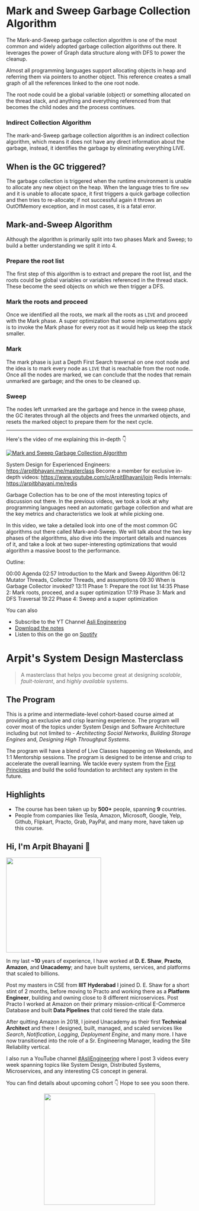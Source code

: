 Mark and Sweep Garbage Collection Algorithm
===


The Mark-and-Sweep garbage collection algorithm is one of the most common and widely adopted garbage collection algorithms out there. It leverages the power of Graph data structure along with DFS to power the cleanup.

Almost all programming languages support allocating objects in heap and referring them via pointers to another object. This reference creates a small graph of all the references linked to the one root node.

The root node could be a global variable (object) or something allocated on the thread stack, and anything and everything referenced from that becomes the child nodes and the process continues.

### Indirect Collection Algorithm

The mark-and-Sweep garbage collection algorithm is an indirect collection algorithm, which means it does not have any direct information about the garbage, instead, it identifies the garbage by eliminating everything LIVE.

## When is the GC triggered?

The garbage collection is triggered when the runtime environment is unable to allocate any new object on the heap. When the language tries to fire `new` and it is unable to allocate space, it first triggers a quick garbage collection and then tries to re-allocate; if not successful again it throws an OutOfMemory exception, and in most cases, it is a fatal error.

## Mark-and-Sweep Algorithm

Although the algorithm is primarily split into two phases Mark and Sweep; to build a better understanding we split it into 4.

### Prepare the root list

The first step of this algorithm is to extract and prepare the root list, and the roots could be global variables or variables referenced in the thread stack. These become the seed objects on which we then trigger a DFS.

### Mark the roots and proceed

Once we identified all the roots, we mark all the roots as `LIVE` and proceed with the Mark phase. A super optimization that some implementations apply is to invoke the Mark phase for every root as it would help us keep the stack smaller.

### Mark

The mark phase is just a Depth First Search traversal on one root node and the idea is to mark every node as `LIVE` that is reachable from the root node. Once all the nodes are marked, we can conclude that the nodes that remain unmarked are garbage; and the ones to be cleaned up.

### Sweep

The nodes left unmarked are the garbage and hence in the sweep phase, the GC iterates through all the objects and frees the unmarked objects, and resets the marked object to prepare them for the next cycle.
<hr />


<p>Here's the video of me explaining this in-depth 👇‍</p>

[![Mark and Sweep Garbage Collection Algorithm](https://i.ytimg.com/vi/4qLf0FJMyf0/mqdefault.jpg)](https://www.youtube.com/watch?v=4qLf0FJMyf0)

System Design for Experienced Engineers: https://arpitbhayani.me/masterclass
Become a member for exclusive in-depth videos: https://www.youtube.com/c/ArpitBhayani/join
Redis Internals: https://arpitbhayani.me/redis

Garbage Collection has to be one of the most interesting topics of discussion out there. In the previous videos, we took a look at why programming languages need an automatic garbage collection and what are the key metrics and characteristics we look at while picking one.

In this video, we take a detailed look into one of the most common GC algorithms out there called Mark-and-Sweep. We will talk about the two key phases of the algorithms, also dive into the important details and nuances of it, and take a look at two super-interesting optimizations that would algorithm a massive boost to the performance.

Outline:

00:00 Agenda
02:57 Introduction to the Mark and Sweep Algorithm
06:12 Mutator Threads, Collector Threads, and assumptions
09:30 When is Garbage Collector invoked?
13:11 Phase 1: Prepare the root list
14:35 Phase 2: Mark roots, proceed, and a super optimization
17:19 Phase 3: Mark and DFS Traversal
19:22 Phase 4: Sweep and a super optimization

You can also
 - Subscribe to the YT Channel [Asli Engineering](https://youtube.com/c/ArpitBhayani)
 - [Download the notes](https://drive.google.com/file/d/1_sCJpp4EQlk0GoAzsJEp06JYWEboAnom/view?usp=sharing)
 - Listen to this on the go on [Spotify](https://open.spotify.com/show/7qMoamm2iZQrsPVm6IQLoD)

# Arpit's System Design Masterclass

> A masterclass that helps you become great at designing _scalable_, _fault-tolerant_, and _highly available_ systems.

## The Program

This is a prime and intermediate-level cohort-based course aimed at providing an exclusive and crisp learning experience. The program will cover most of the topics under System Design and Software Architecture including but not limited to - _Architecting Social Networks_, _Building Storage Engines_ and, _Designing High Throughput Systems_.

The program will have a blend of Live Classes happening on Weekends, and 1:1 Mentorship sessions. The program is designed to be intense and crisp to accelerate the overall learning. We tackle every system from the [First Principles](https://en.wikipedia.org/wiki/First_principle) and build the solid foundation to architect any system in the future.


## Highlights

 - The course has been taken up by __500+__ people, spanning __9__ countries.
 - People from companies like Tesla, Amazon, Microsoft, Google, Yelp, Github, Flipkart, Practo, Grab, PayPal, and many more, have taken up this course.


## Hi, I'm Arpit Bhayani 👋

<img width="256px" src="https://arpitbhayani.me/static/img/arpit.jpg" />

In my last **~10** years of experience, I have worked at **D. E. Shaw**, **Practo**, **Amazon**, and **Unacademy**; and have built systems, services, and platforms that scaled to billions.

Post my masters in CSE from **IIIT Hyderabad** I joined D. E. Shaw for a short stint of 2 months, before moving to Practo and working there as a **Platform Engineer**, building and owning close to 8 different microservices. Post Practo I worked at Amazon on their primary mission-critical E-Commerce Database and built **Data Pipelines** that cold tiered the stale data.

After quitting Amazon in 2018, I joined Unacademy as their first **Technical Architect** and there I designed, built, managed, and scaled services like _Search_, _Notification_, _Logging_, _Deployment Engine_, and many more. I have now transitioned into the role of a Sr. Engineering Manager, leading the Site Reliability vertical.

I also run a YouTube channel [#AsliEngineering](https://www.youtube.com/c/ArpitBhayani) where I post 3 videos every week spanning topics like System Design, Distributed Systems, Microservices, and any interesting CS concept in general.

You can find details about upcoming cohort 👇‍ Hope to see you soon there.

<center>
<a target="_blank" href="https://arpitbhayani.me/masterclass">
<img src="https://user-images.githubusercontent.com/4745789/137859181-d4499cf4-ce65-4466-8b88-a078ece0f081.PNG" width="300px" />
</a>
</center>